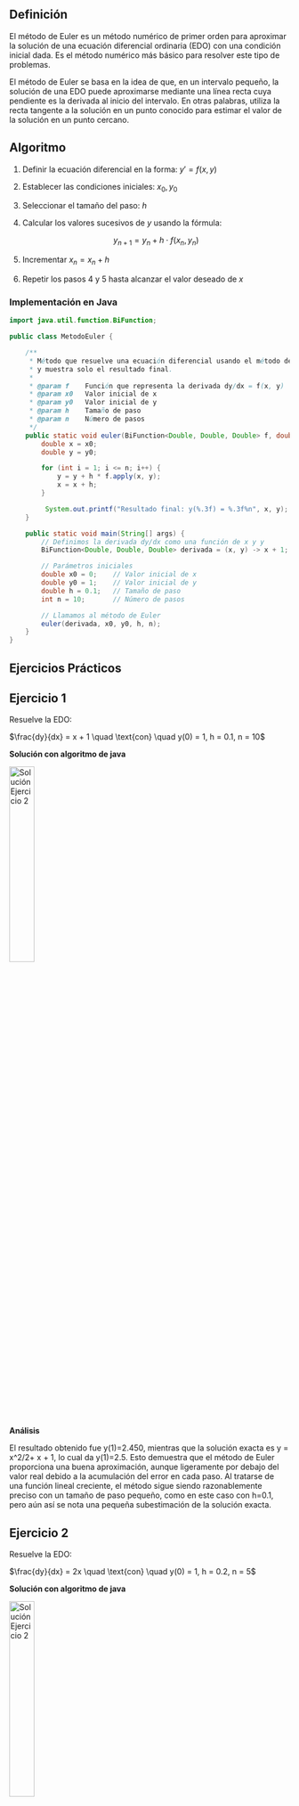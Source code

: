 ## Definición
El método de Euler es un método numérico de primer orden para aproximar la solución de una ecuación diferencial ordinaria (EDO) con una condición inicial dada. Es el método numérico más básico para resolver este tipo de problemas.

El método de Euler se basa en la idea de que, en un intervalo pequeño, la solución de una EDO puede aproximarse mediante una línea recta cuya pendiente es la derivada al inicio del intervalo. En otras palabras, utiliza la recta tangente a la solución en un punto conocido para estimar el valor de la solución en un punto cercano.

## Algoritmo
1. Definir la ecuación diferencial en la forma: $y' = f(x, y)$
   
2. Establecer las condiciones iniciales: $x_0, y_0$
   
3. Seleccionar el tamaño del paso: $h$
   
4. Calcular los valores sucesivos de $y$ usando la fórmula:

   $$y_{n+1} = y_n + h \cdot f(x_n, y_n)$$

5. Incrementar $x_n = x_n + h$
    
6. Repetir los pasos 4 y 5 hasta alcanzar el valor deseado de $x$
### Implementación en Java
```java
import java.util.function.BiFunction;

public class MetodoEuler {

    /**
     * Método que resuelve una ecuación diferencial usando el método de Euler
     * y muestra solo el resultado final.
     *
     * @param f    Función que representa la derivada dy/dx = f(x, y)
     * @param x0   Valor inicial de x
     * @param y0   Valor inicial de y
     * @param h    Tamaño de paso
     * @param n    Número de pasos
     */
    public static void euler(BiFunction<Double, Double, Double> f, double x0, double y0, double h, int n) {
        double x = x0;
        double y = y0;

        for (int i = 1; i <= n; i++) {
            y = y + h * f.apply(x, y);
            x = x + h;
        }

         System.out.printf("Resultado final: y(%.3f) = %.3f%n", x, y);
    }

    public static void main(String[] args) {
        // Definimos la derivada dy/dx como una función de x y y
        BiFunction<Double, Double, Double> derivada = (x, y) -> x + 1;

        // Parámetros iniciales
        double x0 = 0;    // Valor inicial de x
        double y0 = 1;    // Valor inicial de y
        double h = 0.1;   // Tamaño de paso
        int n = 10;       // Número de pasos

        // Llamamos al método de Euler
        euler(derivada, x0, y0, h, n);
    }
}
```
## Ejercicios Prácticos
## Ejercicio 1
Resuelve la EDO:

$\frac{dy}{dx} = x + 1 \quad \text{con} \quad y(0) = 1, h = 0.1, n = 10$

**Solución con algoritmo de java**

<img src="https://github.com/nadfernanda/Metodos_Numericos/blob/main/tema-6/imagenes/M%C3%A9todo%20de%20Euler/Ejercicio1.png" width="30%" alt="Solución Ejercicio 2">

**Análisis** 

El resultado obtenido fue y(1)=2.450, mientras que la solución exacta es y = x^2/2+ x + 1, lo cual da y(1)=2.5. Esto demuestra que el método de Euler proporciona una buena aproximación, aunque ligeramente por debajo del valor real debido a la acumulación del error en cada paso. Al tratarse de una función lineal creciente, el método sigue siendo razonablemente preciso con un tamaño de paso pequeño, como en este caso con h=0.1, pero aún así se nota una pequeña subestimación de la solución exacta.

## Ejercicio 2
Resuelve la EDO:

$\frac{dy}{dx} = 2x  \quad \text{con} \quad y(0) = 1, h = 0.2, n = 5$

**Solución con algoritmo de java**

<img src="https://github.com/nadfernanda/Metodos_Numericos/blob/main/tema-6/imagenes/M%C3%A9todo%20de%20Euler/Ejercicio%202.png" width="30%" alt="Solución Ejercicio 2">

**Análisis** 

Aquí se obtuvo y(1) = 0.800, mientras que la solución exacta es y= x^2 y por lo tanto y(1)=1.0. Este resultado evidencia una subestimación más marcada que en el primer ejercicio. Aunque la derivada es lineal, el valor de y crece de forma cuadrática, y con un paso h=0.2, el método de Euler no logra capturar bien esa aceleración en el crecimiento. Disminuir el tamaño del paso ayudaría a mejorar la aproximación y reducir este error.

## Ejercicio 3
Resuelve la EDO:

$\frac{dy}{dx} = y  \quad \text{con} \quad y(0) = 1, h = 0.1, n = 10$

**Solución con algoritmo de java**

<img src="https://github.com/nadfernanda/Metodos_Numericos/blob/main/tema-6/imagenes/M%C3%A9todo%20de%20Euler/Ejercicio%203.png" width="30%" alt="Solución Ejercicio 2">

**Análisis**

El valor final obtenido fue y(1) = 2.594, frente a la solución exacta y = e^x, que da aproximadamente y(1)=2.718. En este caso, Euler también subestima la solución real, aunque con una buena aproximación considerando que la función exponencial crece rápidamente. El método de Euler no sigue bien esa curvatura creciente cuando se mantiene un tamaño de paso constante. Esto resalta la limitación del método para funciones con crecimiento exponencial, aunque sigue siendo útil para obtener una idea general de la tendencia de la solución.


## Ejercicio 4
Resuelve la EDO:

$\frac{dy}{dx} = cos(x)  \quad \text{con} \quad y(0) = 1, h = 0.1, n = 10$

**Solución con algoritmo de java**

<img src="https://github.com/nadfernanda/Metodos_Numericos/blob/main/tema-6/imagenes/M%C3%A9todo%20de%20Euler/Ejercicio%204.png" width="30%" alt="Solución Ejercicio 2">

**Análisis** 

El valor estimado fue y(1) = 0.864, comparado con la solución exacta y = sin(x), que da y(1)≈0.841. Curiosamente, en este caso el método de Euler sobreestima el resultado, lo cual es una excepción entre los ejercicios presentados. Esto se debe a que cos⁡(x) decrece en este intervalo, y Euler usa el valor inicial de la pendiente para proyectar hacia adelante, lo que hace que acumule ligeramente más área bajo la curva de lo que realmente hay. Sin embargo, el error es pequeño y la aproximación es bastante buena.

## Ejercicio 5
Resuelve la EDO:

$\frac{dy}{dx} = x * y  \quad \text{con} \quad y(0) = 1, h = 0.1, n = 10$


**Solución con algoritmo de java**

<img src="https://github.com/nadfernanda/Metodos_Numericos/blob/main/tema-6/imagenes/M%C3%A9todo%20de%20Euler/Ejercicio%205.png" width="30%" alt="Solución Ejercicio 2">

**Análisis** 

Para este ejercicio, Euler arrojó y(1) = 1.547, mientras que la solución exacta es y = e^x^2/2, lo que da y(1)≈1.649. Nuevamente, se observa una subestimación del resultado real, lo cual es esperable dado que la derivada depende tanto de x como de y, y ambas aumentan con el tiempo. El método de Euler, al tratar con productos de variables crecientes, tiende a acumular errores más rápidamente si el paso no es suficientemente pequeño. Aun así, la diferencia no es demasiado grande y el resultado es aceptable para propósitos de aproximación básica.
